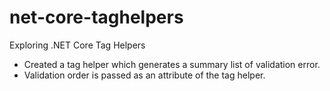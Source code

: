 # net-core-taghelpers
Exploring .NET Core Tag Helpers
- Created a tag helper which generates a summary list of validation error.
- Validation order is passed as an attribute of the tag helper.
